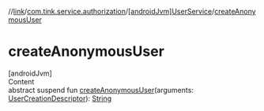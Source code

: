 //[link](../../index.md)/[com.tink.service.authorization](../index.md)/[[androidJvm]UserService](index.md)/[createAnonymousUser](create-anonymous-user.md)



# createAnonymousUser  
[androidJvm]  
Content  
abstract suspend fun [createAnonymousUser](create-anonymous-user.md)(arguments: [UserCreationDescriptor](../[android-jvm]-user-creation-descriptor/index.md)): [String](https://kotlinlang.org/api/latest/jvm/stdlib/kotlin/-string/index.html)  



